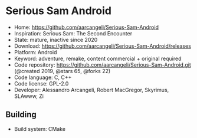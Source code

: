 # Serious Sam Android

- Home: https://github.com/aarcangeli/Serious-Sam-Android
- Inspiration: Serious Sam: The Second Encounter
- State: mature, inactive since 2020
- Download: https://github.com/aarcangeli/Serious-Sam-Android/releases
- Platform: Android
- Keyword: adventure, remake, content commercial + original required
- Code repository: https://github.com/aarcangeli/Serious-Sam-Android.git (@created 2019, @stars 65, @forks 22)
- Code language: C, C++
- Code license: GPL-2.0
- Developer: Alessandro Arcangeli, Robert MacGregor, Skyrimus, SLAwww, Zi

## Building

- Build system: CMake
